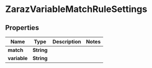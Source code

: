 

# ZarazVariableMatchRuleSettings


## Properties

| Name | Type | Description | Notes |
|------------ | ------------- | ------------- | -------------|
|**match** | **String** |  |  |
|**variable** | **String** |  |  |




